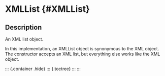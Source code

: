 XMLList {#XMLList}
=======

Description
-----------

An XML list object.

In this implementation, an XMLList object is synonymous to the XML
object. The constructor accepts an XML list, but everything else works
like the XML object.

::: {.container .hide}
::: {.toctree}
:::
:::

